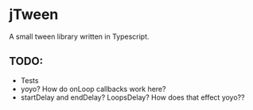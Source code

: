 # jTween

A small tween library written in Typescript.


## TODO:
 + Tests
 + yoyo? How do onLoop callbacks work here?
 + startDelay and endDelay? LoopsDelay? How does that effect yoyo??